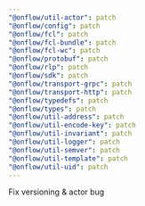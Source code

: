 ```yaml
---
"@onflow/util-actor": patch
"@onflow/config": patch
"@onflow/fcl": patch
"@onflow/fcl-bundle": patch
"@onflow/fcl-wc": patch
"@onflow/protobuf": patch
"@onflow/rlp": patch
"@onflow/sdk": patch
"@onflow/transport-grpc": patch
"@onflow/transport-http": patch
"@onflow/typedefs": patch
"@onflow/types": patch
"@onflow/util-address": patch
"@onflow/util-encode-key": patch
"@onflow/util-invariant": patch
"@onflow/util-logger": patch
"@onflow/util-semver": patch
"@onflow/util-template": patch
"@onflow/util-uid": patch
---
```


Fix versioning & actor bug
